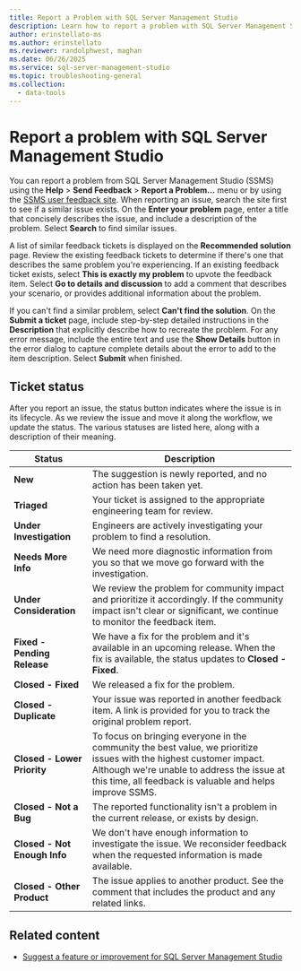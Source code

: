 ```yaml
---
title: Report a Problem with SQL Server Management Studio
description: Learn how to report a problem with SQL Server Management Studio (SSMS).
author: erinstellato-ms
ms.author: erinstellato
ms.reviewer: randolphwest, maghan
ms.date: 06/26/2025
ms.service: sql-server-management-studio
ms.topic: troubleshooting-general
ms.collection:
  - data-tools
---
```


# Report a problem with SQL Server Management Studio

You can report a problem from SQL Server Management Studio (SSMS) using the **Help** > **Send Feedback** > **Report a Problem...** menu or by using the [SSMS user feedback site](https://aka.ms/ssms-feedback). When reporting an issue, search the site first to see if a similar issue exists. On the **Enter your problem** page, enter a title that concisely describes the issue, and include a description of the problem. Select **Search** to find similar issues.

A list of similar feedback tickets is displayed on the **Recommended solution** page. Review the existing feedback tickets to determine if there's one that describes the same problem you're experiencing. If an existing feedback ticket exists, select **This is exactly my problem** to upvote the feedback item. Select **Go to details and discussion** to add a comment that describes your scenario, or provides additional information about the problem.

If you can't find a similar problem, select **Can't find the solution**. On the **Submit a ticket** page, include step-by-step detailed instructions in the **Description** that explicitly describe how to recreate the problem. For any error message, include the entire text and use the **Show Details** button in the error dialog to capture complete details about the error to add to the item description. Select **Submit** when finished.

## Ticket status

After you report an issue, the status button indicates where the issue is in its lifecycle. As we review the issue and move it along the workflow, we update the status. The various statuses are listed here, along with a description of their meaning.

| Status | Description |
| --- | --- |
| **New** | The suggestion is newly reported, and no action has been taken yet. |
| **Triaged** | Your ticket is assigned to the appropriate engineering team for review. |
| **Under Investigation** | Engineers are actively investigating your problem to find a resolution. |
| **Needs More Info** | We need more diagnostic information from you so that we move go forward with the investigation. |
| **Under Consideration** | We review the problem for community impact and prioritize it accordingly. If the community impact isn't clear or significant, we continue to monitor the feedback item. |
| **Fixed - Pending Release** | We have a fix for the problem and it's available in an upcoming release. When the fix is available, the status updates to **Closed - Fixed**. |
| **Closed - Fixed** | We released a fix for the problem. |
| **Closed - Duplicate** | Your issue was reported in another feedback item. A link is provided for you to track the original problem report. |
| **Closed - Lower Priority** | To focus on bringing everyone in the community the best value, we prioritize issues with the highest customer impact. Although we're unable to address the issue at this time, all feedback is valuable and helps improve SSMS. |
| **Closed - Not a Bug** | The reported functionality isn't a problem in the current release, or exists by design. |
| **Closed - Not Enough Info** | We don't have enough information to investigate the issue. We reconsider feedback when the requested information is made available. |
| **Closed - Other Product** | The issue applies to another product. See the comment that includes the product and any related links. |

## Related content

- [Suggest a feature or improvement for SQL Server Management Studio](suggest-feature.md)
